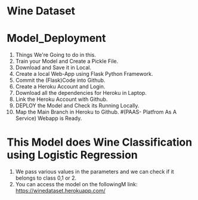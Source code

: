 # Wine Dataset
# Model_Deployment 

1. Things We're Going to do in this.
2. Train your Model and Create a Pickle File.
3. Download and Save it in Local.
4. Create a local Web-App using Flask Python Framework.
5. Commit the (Flask)Code into Github.
6. Create a Heroku Account and Login.
7. Download all the dependencies for Heroku in Laptop.
8. Link the Heroku Account with Github.
9. DEPLOY the Model and Check its Running Locally.
10. Map the Main Branch in Heroku to Github. #(PAAS- Platfrom As A Service) Webapp is Ready.

# This Model does Wine Classification using Logistic Regression
1. We pass various values in the parameters and we can check if it belongs to class 0,1 or 2.
2. You can access the model on the followingM link: https://winedataset.herokuapp.com/




